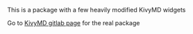 This is a package with a few heavily modified KivyMD widgets     
     
Go to [KivyMD gitlab page](https://gitlab.com/kivymd/KivyMD) for the real package

